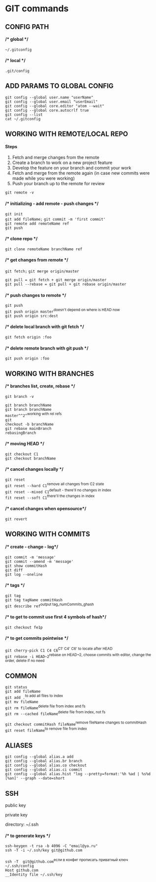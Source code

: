 <h1>GIT commands</h1>
<!-- =========================== -->
<h2>CONFIG PATH</h2>
<h4>/* global */</h4>
<code>~/.gitconfig</code>
<h4>/* local */</h4>
<code>.git/config</code>

<!-- =========================== -->
<h2>ADD PARAMS TO GLOBAL CONFIG</h2>
<code>git config --global user.name "userName"</code><br>
<code>git config --global user.email "userEmail"</code><br>
<code>git config --global core.editor "atom --wait"</code><br>
<code>git config --global core.autocrlf true</code><br>
<code>git config --list</code><br>
<code>cat ~/.gitconfig</code>
<!-- =========================== -->
<h2>WORKING WITH REMOTE/LOCAL REPO</h2>
<h4>Steps</h4>
<ol>
  <li>Fetch and merge changes from the remote</li>
  <li>Create a branch to work on a new project feature</li>
  <li>Develop the feature on your branch and commit your work</li>
  <li>Fetch and merge from the remote again (in case new commits were made while you were working)</li>
  <li>Push your branch up to the remote for review</li>
</ol>
<code>git remote -v</code>

<h4>/* initializing - add remote - push changes */</h4>
<code>git init</code><br>
<code>git add fileName;</code>
<code>git commit -m 'first commit'</code><br>
<code>git remote add remoteName ref</code><br>
<code>git push</code>

<h4>/* clone repo */</h4>
<code>git clone remoteName branchName ref</code>

<h4>/* get changes from remote */</h4>
<code>git fetch;</code>
<code>git merge origin/master</code><br>

<code>git pull = git fetch + git merge origin/master</code><br>
<code>git pull --rebase = git pull + git rebase origin/master</code>

<h4>/* push changes to remote */</h4>
<code>git push</code><br>
<code>git push origin master</code><sup>doesn't depend on where is HEAD now</sup><br>
<code>git push origin src:dest </code><br>

<h4>/* delete local branch with git fetch */</h4>
<code>git fetch origin :foo</code>
<h4>/* delete remote branch with git push */</h4>
<code>git push origin :foo</code>

<!-- =========================== -->
<h2>WORKING WITH BRANCHES</h2>
<h4>/* branches list, create, rebase */</h4>
<code>git branch -v</code><br>

<code>git branch branchName</code><br>
<code>git branch branchName master^^2^</code><sup>working with rel refs</sup>
<br>
<code>git checkout -b branchName</code><br>
<code>git rebase mainBranch rebasingBranch</code>

<h4>/* moving HEAD */</h4>
<code>git checkout C1</code><br>
<code>git checkout branchName</code>

<h4>/* cancel changes locally */</h4>
<code>git reset</code><br>
<code>git reset --hard C1</code><sup>remove all changes from C2 state </sup><br>
<code>git reset --mixed C1</code><sup>default - there'll no changes in index</sup><br>
<code>fit reset --soft C1</code><sup>there'll the changes in index</sup><br>
<h4>/* cancel changes when opensource*/</h4>
<code>git revert</code>

<!-- =========================== -->
<h2>WORKING WITH COMMITS</h2>
<h4>/* create - change - log*/</h4>
<code>git commit -m 'message'</code><br>
<code>git commit --amend -m 'message'</code><br>
<code>git show commitHash</code><br>
<code>git diff</code><br>
<code>git log --oneline </code>

<h4>/* tags */</h4>
<code>git tag</code><br>
<code>git tag tagName commitHash</code><br>
<code>git describe ref</code><sup>output tag_numCommits_ghash</sup>

<h4>/* to get to commit use first 4 symbols of hash*/</h4>
<code>git checkout fe1p</code>

<h4>/* to get commits pointwise */</h4>
<code>git cherry-pick C1 C4 C6</code><sup>C1' C4' C6' to locate after HEAD</sup><br>
<code>git rebase -i HEAD~2</code><sup>rebase on HEAD~2, choose commits with editor, change the order, delete if no need</sup>

<!-- =========================== -->
<h2>COMMON</h2>
<code>git status</code><br>
<code>git add fileName</code><br>
<code>git add .</code><sup>to add all files to index</sup><br>
<code>git mv fileName<directory></code><br>
<code>git rm fileName</code><sup>delete file from index and fs</sup><br>
<code>git rm --cached fileName</code><sup>delete file from index, not fs</sup><br>

<code>git checkout commitHash fileName</code><sup>remove fileName changes to commitHash</sup><br>
<code>git reset fileName</code><sup>to remove file from index</sup><br>

<!-- =========================== -->
<h2>ALIASES</h2>
<code>git config --global alias.a add</code><br>
<code>git config --global alias.br branch</code><br>
<code>git config --global alias.co checkout</code><br>
<code>git config --global alias.ci commit</code><br>
<code>git config --global alias.hist "log --pretty=format:'%h %ad | %s%d [%an]' --graph --date=short</code><br>

<!-- =========================== -->
<h2>SSH</h2>
<p>public key</p>
<p>private key</p>
<p>directory: ~/.ssh</p>
<h4>/* to generate keys */</h4>
<code>ssh-keygen -t rsa -b 4096 -C "email@ya.ru"</code><br>
<code>ssh -T -i ~/.ssh/key git@github.com</code><br>
<br>
<code>ssh -T  git@github.com</code><sup>если в конфиг прописать приватный ключ</sup><br>
<code>~/.ssh/config</code><br>
<code>Host github.com</code><br>
<code>__Identity file ~/.ssh/key</code><br>
